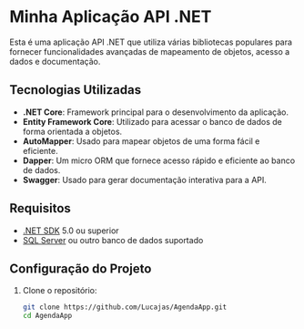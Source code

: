 # Minha Aplicação API .NET

Esta é uma aplicação API .NET que utiliza várias bibliotecas populares para fornecer funcionalidades avançadas de mapeamento de objetos, acesso a dados e documentação.

## Tecnologias Utilizadas

- **.NET Core**: Framework principal para o desenvolvimento da aplicação.
- **Entity Framework Core**: Utilizado para acessar o banco de dados de forma orientada a objetos.
- **AutoMapper**: Usado para mapear objetos de uma forma fácil e eficiente.
- **Dapper**: Um micro ORM que fornece acesso rápido e eficiente ao banco de dados.
- **Swagger**: Usado para gerar documentação interativa para a API.

## Requisitos

- [.NET SDK](https://dotnet.microsoft.com/download) 5.0 ou superior
- [SQL Server](https://www.microsoft.com/sql-server/sql-server-downloads) ou outro banco de dados suportado

## Configuração do Projeto

1. Clone o repositório:

   ```bash
   git clone https://github.com/Lucajas/AgendaApp.git
   cd AgendaApp